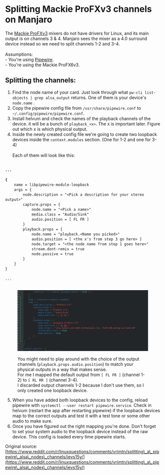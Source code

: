 # Splitting Mackie ProFXv3 channels on Manjaro

The [Mackie ProFXv3](https://mackie.com/en/products/mixers/profxv3-series) mixers do not have drivers for Linux, and its main output is on channels 3 & 4. Manjaro sees the mixer as a 4.0 surround device instead so we need to split channels 1-2 and 3-4.\
\
Assumptions: \
\- You're using [Pipewire](https://pipewire.org/).\
\- You're using the Mackie ProFX6v3.

## Splitting the channels:

1. Find the node name of your card. Just look through what `pw-cli list-objects | grep alsa_output` returns. One of them is your device's `node.name` .
2. Copy the pipewire config file from `/usr/share/pipewire.conf` to `~/.config/pipewire/pipewire.conf`.
3. Install helvum and check the names of the playback channels of the device. it will be a bunch of `playback_<x>`. The x is important later. Figure out which x is which physical output.
4. Inside the newly created config file we're going to create two loopback devices inside the `context.modules` section. (One for 1-2 and one for 3-4)\
   \
   Each of them will look like this:

<pre class="language-systemd" data-title="~/.config/pipewire/pipewire.conf"><code class="lang-systemd"><strong>
</strong><strong>...
</strong><strong>
</strong><strong>{   
</strong>    name = libpipewire-module-loopback
    args = {        
        node.description = "&#x3C;Pick a description for your stereo output>"
        capture.props = {
            node.name = "&#x3C;Pick a name>"
            media.class = "Audio/Sink"
            audio.position = [ FL FR ]
        }
        playback.props = {
            node.name = "playback.&#x3C;Name you picked>"
            audio.position = [ &#x3C;the x's from step 3 go here> ]
            node.target = "&#x3C;the node name from step 1 goes here>"
            stream.dont-remix = true
            node.passive = true
        }
    }
}

...

</code></pre>

<div align="left">

<figure><img src="../.gitbook/assets/image (10).png" alt=""><figcaption><p>You might need to play around with the choice of the output channels (<code>playback.props.audio.position</code>) to match your physical outputs in a way that makes sense. <br>For me I mapped the default output from <code>[ FL FR ]</code> (channel 1-2)  to <code>[ RL RR ]</code> (channel 3-4).  <br>I discarded output channels 1-2 because I don't use them, so I only created one loopback device.</p></figcaption></figure>

</div>

5. When you have added both loopback devices to the config, reload pipewire with `systemctl --user restart pipewire.service`. Check in helvum (restart the app after restarting pipewire) if the loopback devices map to the correct outputs and test it with a test tone or some other audio to make sure.
6. Once you have figured out the right mapping you're done. Don't forget to set your system audio to the loopback device instead of the raw device. This config is loaded every time pipewire starts.







Original source: [https://www.reddit.com/r/linuxquestions/comments/vrimtn/splitting\_a\_pipewire\_alsa\_nodes\_channels/ievs15y/](https://www.reddit.com/r/linuxquestions/comments/vrimtn/splitting\_a\_pipewire\_alsa\_nodes\_channels/ievs15y/)
